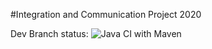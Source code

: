 #Integration and Communication Project 2020

Dev Branch status:
![Java CI with Maven](https://github.com/Papertray/iac/workflows/Java%20CI%20with%20Maven/badge.svg?branch=dev)
